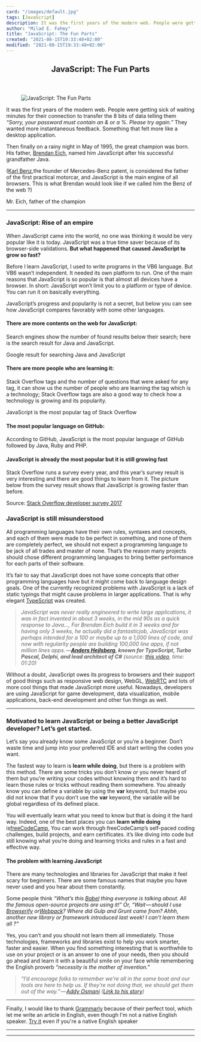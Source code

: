 ```yaml
---
card: "/images/default.jpg"
tags: [JavaScript]
description: It was the first years of the modern web. People were getting
author: "Milad E. Fahmy"
title: "JavaScript: The Fun Parts"
created: "2021-08-15T19:33:48+02:00"
modified: "2021-08-15T19:33:48+02:00"
---
```

<div class="site-wrapper">
<main id="site-main" class="site-main outer">
<div class="inner">
<article class="post-full post tag-javascript tag-fun tag-typescript tag-web tag-inspiration ">
<header class="post-full-header">
<h1 class="post-full-title">JavaScript: The Fun Parts</h1>
</header>
<figure class="post-full-image">
<picture>
<source media="(max-width: 700px)" sizes="1px" srcset="data:image/gif;base64,R0lGODlhAQABAIAAAAAAAP///yH5BAEAAAAALAAAAAABAAEAAAIBRAA7 1w">
<source media="(min-width: 701px)" sizes="(max-width: 800px) 400px,
(max-width: 1170px) 700px,
1400px" srcset="/news/content/images/size/w300/2019/05/1_ANQKBQyZKcn6AtDfld4DcA-1-.jpeg 300w,
/news/content/images/size/w600/2019/05/1_ANQKBQyZKcn6AtDfld4DcA-1-.jpeg 600w,
/news/content/images/size/w1000/2019/05/1_ANQKBQyZKcn6AtDfld4DcA-1-.jpeg 1000w,
/news/content/images/size/w2000/2019/05/1_ANQKBQyZKcn6AtDfld4DcA-1-.jpeg 2000w">
<img onerror="this.style.display='none'" src="/news/content/images/size/w2000/2019/05/1_ANQKBQyZKcn6AtDfld4DcA-1-.jpeg" alt="JavaScript: The Fun Parts">
</picture>
</figure>
<section class="post-full-content">
<div class="post-content">
<p>It was the first years of the modern web. People were getting sick of waiting minutes for their connection to transfer the 8 bits of data telling them <em>“Sorry, your password must contain an &amp; or a %. Please try again.”</em> They wanted more instantaneous feedback. Something that felt more like a desktop application.</p>
<p>Then finally on a rainy night in May of 1995, the great champion was born. His father, <a href="https://en.wikipedia.org/wiki/Brendan_Eich">Brendan Eich</a>, named him JavaScript after his successful grandfather Java.</p>
<p>(<a href="https://en.wikipedia.org/wiki/Karl_Benz">Karl Benz</a>,the founder of Mercedes-Benz patent, is considered the father of the first practical motorcar, and JavaScript is the main engine of all browsers. This is what Brendan would look like if we called him the Benz of the web ?)</p>
<figcaption>Mr. Eich, father of the champion</figcaption>
</figure>
<hr>
<h3 id="javascript-rise-of-an-empire">JavaScript: Rise of an empire</h3>
<p>When JavaScript came into the world, no one was thinking it would be very popular like it is today. JavaScript was a true time saver because of its browser-side validations.<strong><strong> But what happened that caused JavaScript to grow so fast?</strong></strong></p>
<p>Before I learn JavaScript, I used to write programs in the VB6 language. But VB6 wasn’t independent. It needed its own platform to run. One of the main reasons that JavaScript is so popular is that almost all devices have a browser. In short: JavaScript won’t limit you to a platform or type of device. You can run it on basically everything.</p>
<p>JavaScript’s progress and popularity is not a secret, but below you can see how JavaScript compares favorably with some other languages.</p>
<h4 id="there-are-more-contents-on-the-web-for-javascript-"><strong>There are more contents on the web for JavaScript:</strong></h4>
<p>Search engines show the number of found results below their search; here is the search result for Java and JavaScript.</p>
<figcaption>Google result for searching Java and JavaScript</figcaption>
</figure>
<h4 id="there-are-more-people-who-are-learning-it-"><strong>There are more people who are learning it:</strong></h4>
<p>Stack Overflow tags and the number of questions that were asked for any tag, it can show us the number of people who are learning the tag which is a technology; Stack Overflow tags are also a good way to check how a technology is growing and its popularity.</p>
<figcaption>JavaScript is the most popular tag of Stack Overflow</figcaption>
</figure>
<h4 id="the-most-popular-language-on-github-"><strong>The most popular language on GitHub:</strong></h4>
<p>According to GitHub, JavaScript is the most popular language of GitHub followed by Java, Ruby and PHP.</p>
<h4 id="javascript-is-already-the-most-popular-but-it-is-still-growing-fast"><strong>JavaScript is already the most popular but it is still growing fast</strong></h4>
<p>Stack Overflow runs a survey every year, and this year’s survey result is very interesting and there are good things to learn from it. The picture below from the survey result shows that JavaScript is growing faster than before.</p>
<figcaption>Source: <a href="http://stackoverflow.com/insights/survey/2017/?utm_source=so-owned&amp;utm_medium=hero&amp;utm_campaign=dev-survey-2017&amp;utm_content=hero-questions#technology-languages-over-time" rel="noopener nofollow">Stack Overflow developer survey 2017</a></figcaption>
</figure>
<h3 id="javascript-is-still-misunderstood">JavaScript is still misunderstood</h3>
<p>All programming languages have their own rules, syntaxes and concepts, and each of them were made to be perfect in something, and none of them are completely perfect, we should not expect a programming language to be jack of all trades and master of none. That’s the reason many projects should chose different programming languages to bring better performance for each parts of their software.</p>
<p>It’s fair to say that JavaScript does not have some concepts that other programming languages have but it might come back to language design goals. One of the currently recognized problems with JavaScript is a lack of static typings that might cause problems in larger applications. That is why elegant <a href="https://github.com/Microsoft/TypeScript" rel="nofollow noopener">TypeScript</a> was created.</p>
<blockquote><em>JavaScript was never really engineered to write large applications, it was in fact invented in about 3 weeks, in the mid 90s as a quick response to Java…, For Brendan Eich build it in 3 weeks and for having only 3 weeks, he actually did a fantasticjob, JavaScript was perhaps intended for a 100 or maybe up to a 1,000 lines of code, and now with regularity people are building 100,000 line apps, if not million lines apps. —</em><a href="https://en.wikipedia.org/wiki/Anders_Hejlsberg" rel="nofollow noopener"><em><strong><strong>Anders Hejlsberg</strong></strong></em></a><strong><em><strong>, known for TypeScript, Turbo Pascal, Delphi, and lead architect of C#</strong></em></strong><em> (source: </em><a href="http://video.ch9.ms/ch9/4ae3/062c336d-9cf0-498f-ae9a-582b87954ae3/B881_mid.mp4" rel="nofollow noopener"><em>this video</em></a><em>, time: 01:20)</em></blockquote>
<p>Without a doubt, JavaScript owes its progress to browsers and their support of good things such as responsive web design, WebGL, <a href="https://webrtc.org/" rel="noopener nofollow">WebRTC</a> and lots of more cool things that made JavaScript more useful. Nowadays, developers are using JavaScript for game development, data visualization, mobile applications, back-end development and other fun things as well.</p>
<hr>
<h3 id="motivated-to-learn-javascript-or-being-a-better-javascript-developer-let-s-get-started-">Motivated to learn JavaScript or being a better JavaScript developer? Let’s get started.</h3>
<p>Let’s say you already know some JavaScript or you’re a beginner. Don’t waste time and jump into your preferred IDE and start writing the codes you want.</p>
<p>The fastest way to learn is <strong><strong>learn while doing</strong></strong>, but there is a problem with this method. There are some tricks you don’t know or you never heard of them but you’re writing your codes without knowing them and it’s hard to learn those rules or tricks without reading them somewhere. You already know you can define a variable by using the <strong><strong>var</strong></strong> keyword, but maybe you did not know that if you don’t use the <strong><strong>var</strong></strong> keyword, the variable will be global regardless of its defined place.</p>
<p>You will eventually learn what you need to know but that is doing it the hard way. Indeed, one of the best places you can <strong><strong>learn while doing </strong></strong>is<a href="https://www.freecodecamp.com/" rel="nofollow noopener">freeCodeCamp</a>, You can work through freeCodeCamp’s self-paced coding challenges, build projects, and earn certificates. it’s like diving into code but still knowing what you’re doing and learning tricks and rules in a fast and effective way.</p>
<h4 id="the-problem-with-learning-javascript"><strong>The problem with learning JavaScript</strong></h4>
<p>There are many technologies and libraries for JavaScript that make it feel scary for beginners. There are some famous names that maybe you have never used and you hear about them constantly.</p>
<p>Some people think<em> “What’s this </em><a href="https://babeljs.io/" rel="nofollow noopener"><em>Babel</em></a><em> thing everyone is talking about. All the famous open-source projects are using it!” Or, “Wait — should I use </em><a href="http://browserify.org/" rel="nofollow noopener"><em>Browserify</em></a><em> or</em><a href="https://webpack.github.io/" rel="nofollow noopener"><em>Webpack</em></a><em>? Where did Gulp and Grunt came from? Ahhh, another new library or framework introduced last week! I can’t learn them all ?”</em></p>
<p>Yes, you can’t and you should not learn them all immediately. Those technologies, frameworks and libraries exist to help you work smarter, faster and easier. When you find something interesting that is worthwhile to use on your project or is an answer to one of your needs, then you should go ahead and learn it with a beautiful smile on your face while remembering the English proverb <em>“necessity is the mother of invention.”</em></p>
<blockquote><em><em>“I’d encourage folks to remember we’re all in the same boat and our tools are here to help us. If they’re not doing that, we should get them out of the way.” — <a href="https://medium.com/@addyosmani">Addy Osmani</a> (<a href="https://medium.com/@addyosmani/totally-get-your-frustration-ea11adf237e3#.t599ja0j3">Link to his story</a>)</em></em></blockquote>
<hr>
<p>Finally, I would like to thank <a href="https://www.grammarly.com/grammar-check">Grammarly</a> because of their perfect tool, which let me write an article in English, even though I'm not a native English speaker. <a href="https://www.grammarly.com/grammar-check">Try it</a> even if you're a native English speaker</p>
</div>
<hr>
<hr>
</section>
</article>
</div>
</main>
</div>
<!-- Google Tag Manager (noscript) -->
<!-- End Google Tag Manager (noscript) -->

